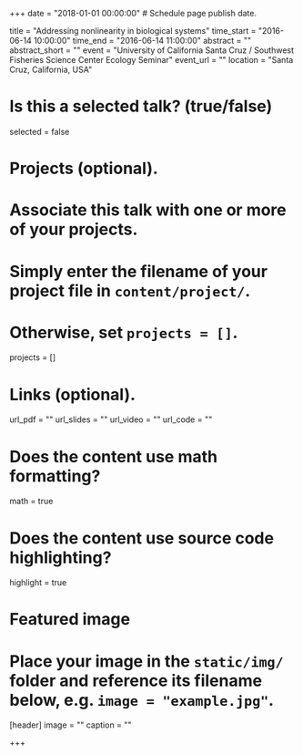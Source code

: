 +++
date = "2018-01-01 00:00:00"  # Schedule page publish date.

title = "Addressing nonlinearity in biological systems"
time_start = "2016-06-14 10:00:00"
time_end = "2016-06-14 11:00:00"
abstract = ""
abstract_short = ""
event = "University of California Santa Cruz / Southwest Fisheries Science Center Ecology Seminar"
event_url = ""
location = "Santa Cruz, California, USA"

# Is this a selected talk? (true/false)
selected = false

# Projects (optional).
#   Associate this talk with one or more of your projects.
#   Simply enter the filename of your project file in `content/project/`.
#   Otherwise, set `projects = []`.
projects = []

# Links (optional).
url_pdf = ""
url_slides = ""
url_video = ""
url_code = ""

# Does the content use math formatting?
math = true

# Does the content use source code highlighting?
highlight = true

# Featured image
# Place your image in the `static/img/` folder and reference its filename below, e.g. `image = "example.jpg"`.
[header]
image = ""
caption = ""

+++
